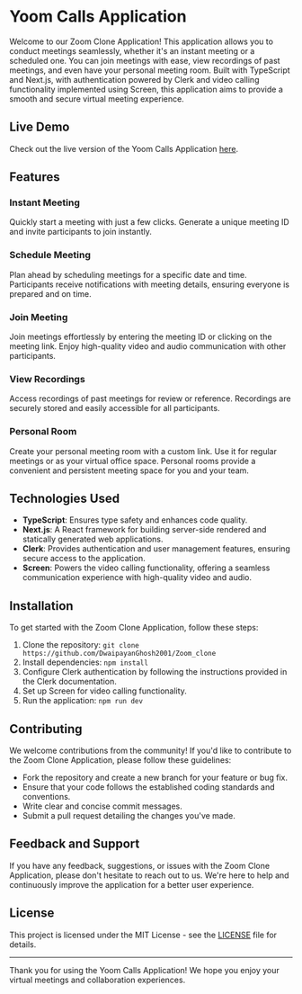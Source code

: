 # Yoom Calls Application

Welcome to our Zoom Clone Application! This application allows you to conduct meetings seamlessly, whether it's an instant meeting or a scheduled one. You can join meetings with ease, view recordings of past meetings, and even have your personal meeting room. Built with TypeScript and Next.js, with authentication powered by Clerk and video calling functionality implemented using Screen, this application aims to provide a smooth and secure virtual meeting experience.

## Live Demo

Check out the live version of the Yoom Calls Application [here](https://zoom-clone-gilt-psi.vercel.app/).


## Features

### Instant Meeting
Quickly start a meeting with just a few clicks. Generate a unique meeting ID and invite participants to join instantly.

### Schedule Meeting
Plan ahead by scheduling meetings for a specific date and time. Participants receive notifications with meeting details, ensuring everyone is prepared and on time.

### Join Meeting
Join meetings effortlessly by entering the meeting ID or clicking on the meeting link. Enjoy high-quality video and audio communication with other participants.

### View Recordings
Access recordings of past meetings for review or reference. Recordings are securely stored and easily accessible for all participants.

### Personal Room
Create your personal meeting room with a custom link. Use it for regular meetings or as your virtual office space. Personal rooms provide a convenient and persistent meeting space for you and your team.

## Technologies Used

- **TypeScript**: Ensures type safety and enhances code quality.
- **Next.js**: A React framework for building server-side rendered and statically generated web applications.
- **Clerk**: Provides authentication and user management features, ensuring secure access to the application.
- **Screen**: Powers the video calling functionality, offering a seamless communication experience with high-quality video and audio.

## Installation

To get started with the Zoom Clone Application, follow these steps:

1. Clone the repository: `git clone https://github.com/DwaipayanGhosh2001/Zoom_clone`
2. Install dependencies: `npm install`
3. Configure Clerk authentication by following the instructions provided in the Clerk documentation.
4. Set up Screen for video calling functionality.
5. Run the application: `npm run dev`

## Contributing

We welcome contributions from the community! If you'd like to contribute to the Zoom Clone Application, please follow these guidelines:

- Fork the repository and create a new branch for your feature or bug fix.
- Ensure that your code follows the established coding standards and conventions.
- Write clear and concise commit messages.
- Submit a pull request detailing the changes you've made.

## Feedback and Support

If you have any feedback, suggestions, or issues with the Zoom Clone Application, please don't hesitate to reach out to us. We're here to help and continuously improve the application for a better user experience.

## License

This project is licensed under the MIT License - see the [LICENSE](LICENSE) file for details.

---

Thank you for using the Yoom Calls Application! We hope you enjoy your virtual meetings and collaboration experiences.
